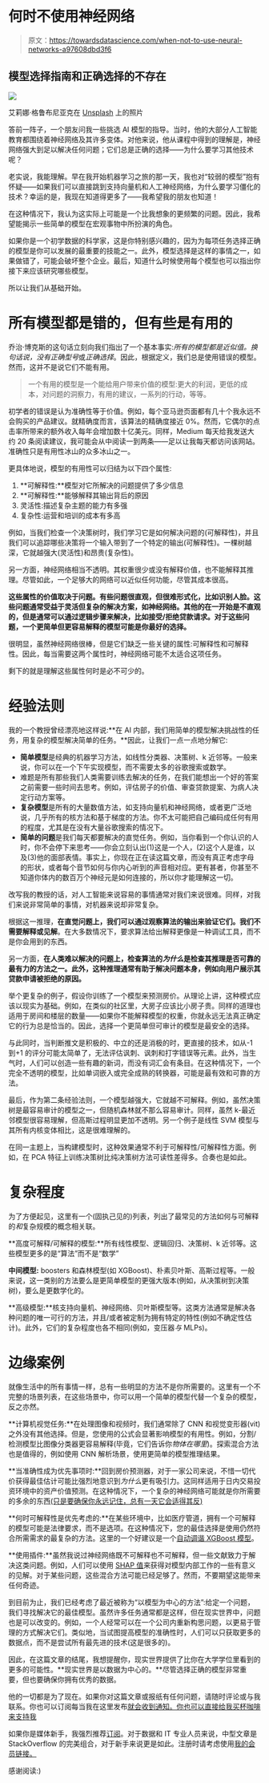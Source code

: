 # 何时不使用神经网络

> 原文：<https://towardsdatascience.com/when-not-to-use-neural-networks-a97608dbd3f6>

## 模型选择指南和正确选择的不存在

![](img/dc24728d8728e3f1a6189558906aa330.png)

艾莉娜·格鲁布尼亚克在 [Unsplash](https://unsplash.com?utm_source=medium&utm_medium=referral) 上的照片

答前一阵子，一个朋友问我一些挑选 AI 模型的指导。当时，他的大部分人工智能教育都围绕着神经网络及其许多变体。对他来说，他从课程中得到的理解是，神经网络强大到足以解决任何问题；它们总是正确的选择——为什么要学习其他技术呢？

老实说，我能理解。早在我开始机器学习之旅的那一天，我也对“较弱的模型”抱有怀疑——如果我们可以直接跳到支持向量机和人工神经网络，为什么要学习僵化的技术？幸运的是，我现在知道得更多了——我希望我的朋友也知道！

在这种情况下，我认为这实际上可能是一个比我想象的更频繁的问题。因此，我希望能揭示一些简单的模型在宏观事物中所扮演的角色。

如果你是一个初学数据的科学家，这是你特别感兴趣的，因为为每项任务选择正确的模型是你可以发展的最重要的技能之一。此外，模型选择是这样的事情之一，如果做错了，可能会破坏整个企业。最后，知道什么时候使用每个模型也可以指出你接下来应该研究哪些模型。

所以让我们从基础开始。

# **所有模型都是错的，但有些是有用的**

乔治·博克斯的这句话立刻向我们指出了一个基本事实:*所有的模型都是近似值。*换句话说，没有*正确型号*或*正确选择*。因此，根据定义，我们总是使用错误的模型。然而，这并不是说它们不能有用。

> 一个有用的模型是一个能给用户带来价值的模型:更大的利润，更低的成本，对问题的洞察力，有用的建议，一系列的行动，等等。

初学者的错误是认为准确性等于价值。例如，每个亚马逊页面都有几十个我永远不会购买的产品建议。就精确度而言，该算法的精确度接近 0%。然而，它偶尔的点击率所带来的额外收入每年会增加数十亿美元。同样，Medium 每天给我发送大约 20 条阅读建议，我可能会从中阅读一到两条——足以让我每天都访问该网站。准确性只是有用性冰山的众多冰山之一。

更具体地说，模型的有用性可以归结为以下四个属性:

1.  **可解释性:**模型对它所解决的问题提供了多少信息
2.  **可解释性:**能够解释其输出背后的原因
3.  灵活性:描述复杂主题的能力有多强
4.  复杂性:运营和培训的成本有多高

例如，当我们检查一个决策树时，我们学习它是如何解决问题的(可解释性)，并且我们可以追踪哪些决策将一个输入带到了一个特定的输出(可解释性)。一棵树越深，它就越强大(灵活性)和昂贵(复杂性)。

另一方面，神经网络相当不透明。其权重很少或没有解释价值，也不能解释其推理。尽管如此，一个足够大的网络可以近似任何功能，尽管其成本很高。

**这些属性的价值取决于问题。有些问题很直观，但很难形式化，比如识别人脸。这些问题通常受益于灵活但复杂的解决方案，如神经网络。其他的在一开始是不直观的，但是通常可以通过逻辑步骤来解决，比如接受/拒绝贷款请求。对于这些问题，一个更简单但更容易解释的模型可能是你最好的选择。**

很明显，虽然神经网络很棒，但是它们缺乏一些关键的属性:可解释性和可解释性。因此，每当需要这两个属性时，神经网络可能不太适合这项任务。

剩下的就是理解这些属性何时是必不可少的。

# 经验法则

我的一个教授曾经漂亮地这样说:**在 AI 内部，我们用简单的模型解决挑战性的任务，用复杂的模型解决简单的任务。**因此，让我们一点一点地分解它:

*   **简单模型**是经典的机器学习方法，如线性分类器、决策树、k 近邻等。一般来说，你可以在一个下午实现模型，而不需要太多的谷歌搜索或数学。
*   难题是所有那些我们人类需要训练去解决的任务，在我们能想出一个好的答案之前需要一些时间去思考。例如，评估房子的价值、审查贷款提案、为病人决定行动方案等。
*   **复杂模型**是所有的大量数值方法，如支持向量机和神经网络，或者更广泛地说，几乎所有的核方法和基于梯度的方法。你不太可能把自己编码成任何有用的程度，尤其是在没有大量谷歌搜索的情况下。
*   **简单的问题**是我们每天都要解决的直觉任务。例如，当你看到一个你认识的人时，你不会停下来思考——你会立刻认出(1)这是一个人，(2)这个人是谁，以及(3)他的面部表情。事实上，你现在正在读这篇文章，而没有真正考虑字母的形状，或者每个音节如何与你内心听到的声音相对应。更有甚者，你甚至不知道你体内的数百万个神经元是如何连接的，所以你才能理解这一切。

改写我的教授的话，对人工智能来说容易的事情通常对我们来说很难。同样，对我们来说非常简单的事情，对机器来说却非常复杂。

根据这一推理，**在直觉问题上，我们可以通过观察算法的输出来验证它们。我们不需要解释或见解**。在大多数情况下，要求算法给出解释更像是一种调试工具，而不是你会用到的东西。

另一方面，**在人类难以解决的问题上，检查算法的*为什么*是检查其推理是否可靠的最有力的方法之一。此外，这种推理通常有助于解决问题本身，例如向用户展示其贷款申请被拒绝的原因。**

举个更复杂的例子，假设你训练了一个模型来预测房价。从理论上讲，这种模式应该以现实为基础。例如，在类似的社区里，大房子应该比小房子贵。同样的道理也适用于房间和楼层的数量——如果你不能解释模型的权重，你就永远无法真正确定它的行为总是恰当的。因此，选择一个更简单但可审计的模型是最安全的选择。

与此同时，当判断推文是积极的、中立的还是消极的时，更直接的技术，如从-1 到+1 的评分可能太简单了，无法评估讽刺、讽刺和打字错误等元素。此外，当生气时，人们可以创造一些有趣的新词，而没有词汇会有条目。在这种情况下，一个完全不透明的模型，比如单词嵌入或完全成熟的转换器，可能是最有效和可靠的方法。

最后，作为第二条经验法则，一个模型越强大，它就越不可解释。例如，虽然决策树是最容易审计的模型之一，但随机森林就不那么容易审计。同样，虽然 k-最近邻模型很容易理解，但高斯过程明显更加不透明。另一个例子是线性 SVM 模型与其所有内核变体相比，这是很难理解的。

在同一主题上，当构建模型时，这种效果通常不利于可解释性/可解释性方面。例如，在 PCA 特征上训练决策树比纯决策树方法可读性差得多。合奏也是如此。

# 复杂程度

为了方便起见，这里有一个(固执己见的)列表，列出了最常见的方法如何与可解释的*和*复杂规模的概念相关联。

**高度可解释/可解释的模型:**所有线性模型、逻辑回归、决策树、k 近邻等。这些模型更多的是“算法”而不是“数学”

**中间模型:** boosters 和森林模型(如 XGBoost)、朴素贝叶斯、高斯过程等。一般来说，这一类别的方法要么是更简单模型的更强大版本(例如，从决策树到决策树)，要么是更数学化的。

**高级模型:**核支持向量机、神经网络、贝叶斯模型等。这类方法通常是解决各种问题的唯一可行的方法，并且/或者被定制为拥有特定的特性(例如不确定性估计)。此外，它们的复杂程度也各不相同(例如，变压器*与* MLPs)。

# 边缘案例

就像生活中的所有事情一样，总有一些明显的方法不是你所需要的。这里有一个不完整的场景列表，在这些场景中，你可以用一个简单的模型代替一个复杂的模型，反之亦然。

**计算机视觉任务:**在处理图像和视频时，我们通常除了 CNN 和视觉变形器(vit)之外没有其他选择。但是，您使用的公式会显著影响模型的有用性。例如，分割/检测模型比图像分类器更容易解释(毕竟，它们告诉你*物体在哪里*)。探索混合方法也是值得的，例如使用 CNN 解析场景，使用更简单的模型推理结果。

**当准确性成为优先事项时:**回到房价预测器，对于一家公司来说，不惜一切代价获得最佳估计可能比强烈地意识到*为什么*更有吸引力。这同样适用于日内交易投资环境中的资产价值预测。在这种情况下，一个复杂的神经网络可能就是你所需要的多余的东西[(只是要确保你永远记住，总有一天它会适得其反)](https://edition.cnn.com/2021/11/09/tech/zillow-ibuying-home-zestimate/index.html)

**何时可解释性是优先考虑的:**在某些环境中，比如医疗管道，拥有一个可解释的模型可能是法律要求，而不是选项。在这种情况下，您的最佳选择是使用仍然符合所需需求的最复杂的方法。这里的一个好建议是一个[自动调谐 XGBoost 模型](https://github.com/hyperopt/hyperopt)。

**使用插件:**虽然我说过神经网络既不可解释也不可解释，但一些文献致力于解决这类问题。例如，人们可以使用 [SHAP 值](https://github.com/slundberg/shap)来获得对模型内部工作的一些有意义的见解。对于某些问题，这些混合方法可能已经足够了。然而，不要期望这能带来任何奇迹。

到目前为止，我们已经考虑了最近被称为“以模型为中心的方法”:给定一个问题，我们寻找解决它的最佳模型。虽然许多任务通常都是这样，但在现实世界中，问题也是可以改变的。例如，一个人经常可以在一个公司内重新构思问题，以更易于管理的方式解决它们。类似地，当试图提高模型的准确性时，人们可以只获取更多的数据点，而不是尝试所有最先进的技术(这是很多的)。

因此，在这篇文章的结尾，我想提醒你，现实世界提供了比你在大学学位里看到的更多的可能性。**现实世界是以数据为中心的。**尽管选择正确的模型非常重要，但也要确保你拥有优秀的数据。

他的一切都是为了现在。如果你对这篇文章或报纸有任何问题，请随时评论或与我联系。你也可以订阅每当我在这里发布[就会收到通知。你也可以直接给我买杯咖啡来支持我](https://ygorserpa.medium.com/subscribe)

如果你是媒体新手，我强烈推荐[订阅](https://ygorserpa.medium.com/membership)。对于数据和 IT 专业人员来说，中型文章是 StackOverflow 的完美组合，对于新手来说更是如此。注册时请考虑使用[我的会员链接。](https://ygorserpa.medium.com/membership)

感谢阅读:)